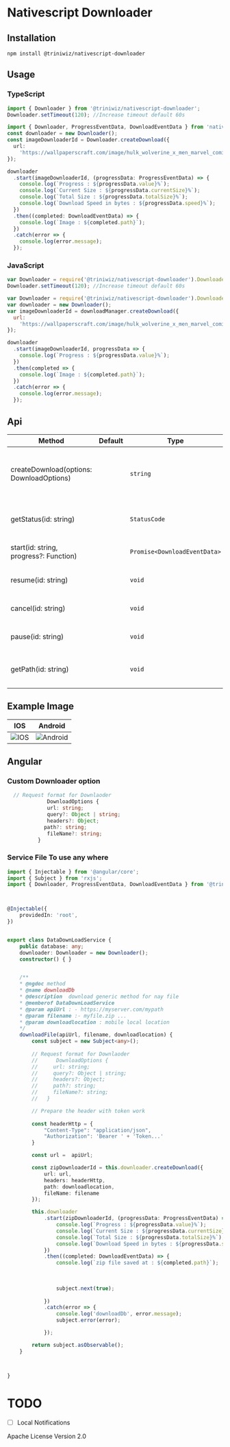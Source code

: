 # Nativescript Downloader

## Installation

`npm install @triniwiz/nativescript-downloader`

## Usage

### TypeScript

```typescript
import { Downloader } from '@triniwiz/nativescript-downloader';
Downloader.setTimeout(120); //Increase timeout default 60s
```

```typescript
import { Downloader, ProgressEventData, DownloadEventData } from 'nativescript-downloader';
const downloader = new Downloader();
const imageDownloaderId = Downloader.createDownload({
  url:
    'https://wallpaperscraft.com/image/hulk_wolverine_x_men_marvel_comics_art_99032_3840x2400.jpg'
});

downloader
  .start(imageDownloaderId, (progressData: ProgressEventData) => {
    console.log(`Progress : ${progressData.value}%`);
    console.log(`Current Size : ${progressData.currentSize}%`);
    console.log(`Total Size : ${progressData.totalSize}%`);
    console.log(`Download Speed in bytes : ${progressData.speed}%`);
  })
  .then((completed: DownloadEventData) => {
    console.log(`Image : ${completed.path}`);
  })
  .catch(error => {
    console.log(error.message);
  });
```

### JavaScript

```js
var Downloader = require('@triniwiz/nativescript-downloader').Downloader;
Downloader.setTimeout(120); //Increase timeout default 60s
```

```js
var Downloader = require('@triniwiz/nativescript-downloader').Downloader;
var downloader = new Downloader();
var imageDownloaderId = downloadManager.createDownload({
  url:
    'https://wallpaperscraft.com/image/hulk_wolverine_x_men_marvel_comics_art_99032_3840x2400.jpg'
});

downloader
  .start(imageDownloaderId, progressData => {
    console.log(`Progress : ${progressData.value}%`);
  })
  .then(completed => {
    console.log(`Image : ${completed.path}`);
  })
  .catch(error => {
    console.log(error.message);
  });
```

## Api

| Method                                   | Default | Type                         | Description                                           |
| ---------------------------------------- | ------- | ---------------------------- | ----------------------------------------------------- |
| createDownload(options: DownloadOptions) |         | `string`                     | Creates a download task it returns the id of the task |
| getStatus(id: string)                    |         | `StatusCode`                 | Gets the status of a download task.                   |
| start(id: string, progress?: Function)   |         | `Promise<DownloadEventData>` | Starts a download task.                               |  |
| resume(id: string)                       |         | `void`                       | Resumes a download task.                              |
| cancel(id: string)                       |         | `void`                       | Cancels a download task.                              |
| pause(id: string)                        |         | `void`                       | Pauses a download task.                               |
| getPath(id: string)                      |         | `void`                       | Return the path of a download task.                   |

## Example Image

| IOS                                     | Android                                     |
| --------------------------------------- | ------------------------------------------- |
| ![IOS](https://i.imgur.com/WQqhhXF.gif) | ![Android](https://i.imgur.com/fE9rBvl.gif) |


## Angular 

### Custom Downloader option
```typescript 
  // Request format for Downlaoder
             DownloadOptions {
             url: string;
             query?: Object | string;
             headers?: Object;
            path?: string;
             fileName?: string;
          }
```

### Service File To use any where

```typescript 
import { Injectable } from '@angular/core';
import { Subject } from 'rxjs';
import { Downloader, ProgressEventData, DownloadEventData } from '@triniwiz/nativescript-downloader';



@Injectable({
    providedIn: 'root',
})


export class DataDownLoadService {
    public database: any;
    downloader: Downloader = new Downloader();
    constructor() { }


    /**
    * @ngdoc method
    * @name downloadDb
    * @description  download generic method for nay file 
    * @memberof DataDownLoadService
    * @param apiUrl : - https://myserver.com/mypath
    * @param filename :- myfile.zip ...
    * @param downloadlocation : mobile local location
    */
    downloadFile(apiUrl, filename, downloadlocation) {
        const subject = new Subject<any>();
    
        // Request format for Downlaoder
        //      DownloadOptions {
        //     url: string;
        //     query?: Object | string;
        //     headers?: Object;
        //     path?: string;
        //     fileName?: string;
        //   }

        // Prepare the header with token work
    
        const headerHttp = {
            "Content-Type": "application/json",
            "Authorization": 'Bearer ' + 'Token...'
        }

        const url =  apiUrl;

        const zipDownloaderId = this.downloader.createDownload({
            url: url,
            headers: headerHttp,
            path: downloadlocation,
            fileName: filename
        });

        this.downloader
            .start(zipDownloaderId, (progressData: ProgressEventData) => {
                console.log(`Progress : ${progressData.value}%`);
                console.log(`Current Size : ${progressData.currentSize}%`);
                console.log(`Total Size : ${progressData.totalSize}%`);
                console.log(`Download Speed in bytes : ${progressData.speed}%`);
            })
            .then((completed: DownloadEventData) => {
                console.log(`zip file saved at : ${completed.path}`);
              
               
                
                subject.next(true);
              
            })
            .catch(error => {
                console.log('downloadDb', error.message);
                subject.error(error);

            });

        return subject.asObservable();
    }



}
```


# TODO

* [ ] Local Notifications


Apache License Version 2.0
